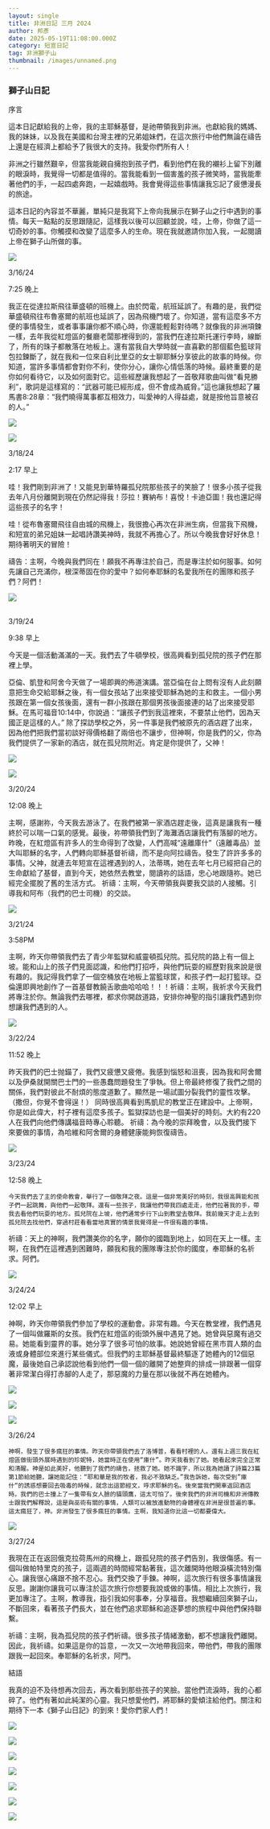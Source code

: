 ```yaml
---
layout: single
title: 非洲日記 三月 2024
author: 邦彥
date: 2025-05-19T11:08:00.000Z
category: 短宣日記
tag: 非洲獅子山
thumbnail: /images/unnamed.png
---
```

### 獅子山日記

序言

這本日記獻給我的上帝，我的主耶穌基督，是祂帶領我到非洲。也獻給我的媽媽、我的妹妹，以及我在美國和台灣主裡的兄弟姐妹們，在這次旅行中他們無論在禱告上還是在經濟上都給予了我很大的支持。我愛你們所有人！

非洲之行雖然艱辛，但當我能親自擁抱到孩子們，看到他們在我的襯衫上留下別離的眼淚時，我覺得一切都是值得的。當我能看到一個害羞的孩子微笑時，當我能牽著他們的手，一起四處奔跑，一起嬉戲時。我會覺得這些事情讓我忘記了疲憊漫長的旅途。

這本日記的內容並不華麗，單純只是我寫下上帝向我展示在獅子山之行中遇到的事情。每天一點點的反思跟隨記，這樣我以後可以回顧並說，哇，上帝，你做了這一切奇妙的事。你觸摸和改變了這麼多人的生命。現在我就邀請你加入我，一起閱讀上帝在獅子山所做的事。

![](/images/unnamed-1-.png)



3/16/24 

7:25 晚上

我正在從達拉斯飛往華盛頓的班機上。由於閃電，航班延誤了。有趣的是，我們從華盛頓飛往布魯塞爾的航班也延誤了，因為飛機門壞了。你知道，當有這麼多不方便的事情發生，或者事事讓你都不順心時，你還能輕鬆對待嗎？就像我的非洲項鍊一樣，去年我從紅燈區的餐廳老闆那裡得到的，當我們在達拉斯托運行李時，線斷了，所有的珠子都散落在地板上。還有當我自大學時就一直喜歡的那個藍色籃球背包拉鍊斷了，就在我和一位來自利比里亞的女士聊耶穌分享彼此的故事的時候。你知道，當許多事情都會對你不利，使你分心，讓你心情低落的時候。最終重要的是你如何看待它，以及如何面對它。這些經歷讓我想起了一首敬拜歌曲叫做“看見勝利”，歌詞是這樣寫的：“武器可能已經形成，但不會成為威脅。”這也讓我想起了羅馬書8:28章：“我們曉得萬事都互相效力，叫愛神的人得益處，就是按他旨意被召的人。”





![](/images/unnamed-2-.png)

![](/images/3.jpg)



3/18/24

2:17 早上

哇！我們剛到非洲了！又能見到華特羅孤兒院那些孩子的笑臉了！很多小孩子從我去年八月份離開到現在仍然記得我！莎拉！賽納布！喜悅！卡迪亞圖！我也還記得這些孩子的名字！

哇！從布魯塞爾飛往自由城的飛機上，我很擔心再次在非洲生病，但當我下飛機，和短宣的弟兄姐妹一起唱詩讚美神時，我就不再擔心了。所以今晚我會好好休息！期待著明天的冒險！

禱告：主啊，今晚與我們同在！願我不再專注於自己，而是專注於如何服事。如何先讓自己充滿你，根深蒂固在你的愛中？如何奉耶穌的名愛我所在的團隊和孩子們？阿們！






![](/images/unnamed-3-.png)

\
3/19/24

9:38 早上

今天是一個活動滿滿的一天。我們去了牛頓學校，很高興看到孤兒院的孩子們在那裡上學。

亞倫、凱登和阿舍今天做了一場即興的佈道演講。當亞倫在台上問有沒有人此刻願意把生命交給耶穌之後，有一個女孩站了出來接受耶穌為她的主和救主。一個小男孩跟在第一個女孩後面，還有一群小孩跟在那個男孩後面接連的站了出來接受耶穌。在馬可福音10:14中，你說過：“讓孩子們到我這裡來，不要禁止他們，因為天國正是這樣的人。” 除了探訪學校之外，另一件事是我們被原先的酒店趕了出來，因為他們把我們當初談好得價格翻了兩倍也不讓步，但神啊，你是我們的父，你為我們提供了一家新的酒店，就在孤兒院附近。肯定是你提供了，父神！





![](/images/unnamed-4-.png)

![](/images/unnamed-5-.png)



3/20/24 

12:08 晚上 

主啊，感謝祢，今天我去游泳了。在我們被第一家酒店趕走後，這真是讓我有一種終於可以喘一口氣的感覺。最後，祢帶領我們到了海灘酒店讓我們有落腳的地方。昨晚，在紅燈區有許多人的生命得到了改變，人們高喊“遠離庫什”（遠離毒品）並大叫耶穌的名字，人們轉向耶穌基督祈禱，而不是向阿拉禱告。發生了許許多多的事情。父神，就連去年短宣在這裡遇到的人，法蒂瑪，她在去年七月已經把自己的生命獻給了基督，直到今天，她依然去教堂，閱讀祢的話語，忠心地跟隨祢。她已經完全擺脫了舊的生活方式。 祈禱：主啊，今天帶領我與要我交談的人接觸。引導我和阿布（我們的巴士司機）的交談。





![](/images/unnamed-6-.png)





3/21/24

3:58PM

主啊，昨天你帶領我們去了青少年監獄和威靈頓孤兒院。孤兒院的路上有一個上坡。能和山上的孩子們見面認識，和他們打招呼，與他們玩耍的經歷對我來說是很有趣的。我記得我們拿了一個空桶放在地板上當籃球筐，和孩子們一起打籃球。亞倫還即興地創作了一首基督教饒舌歌曲哈哈哈！！！祈禱：主啊，我祈求今天我們將專注於你。無論我們去哪裡，都求你開啟道路，安排你神聖的指引讓我們遇到你想讓我們遇到的人。



![](/images/unnamed-7-.png)

3/22/24 

11:52 晚上 

昨天我們的巴士抛錨了，我們又疲憊又疲倦。我感到惱怒和沮喪，因為我和阿舍爾以及伊桑就開關巴士門的一些愚蠢問題發生了爭執。但上帝最終修復了我們之間的關係，我們對彼此不耐煩的態度道歉了。顯然是一場試圖分裂我們的靈性攻擊。（撒但，你覺不會得逞！） 同時很高興看到馬凱尼的教堂正在建設中。上帝啊，你是如此偉大，村子裡有這麼多孩子。監獄探訪也是一個美好的時刻。大約有220人在我們向他們傳講福音時專心聆聽。 祈禱：為今晚的崇拜晚會，以及我們接下來要做的事情，為哈維和阿舍爾的身體健康能夠恢復禱告。




![](/images/unnamed-8-.png)

3/23/24

12:58 晚上

	今天我們去了主的使命教會，舉行了一個敬拜之夜。這是一個非常美好的時刻，我很高興能和孩子們一起跳舞，與他們一起敬拜。還有一些孩子，我讓他們帶我四處走走，他們拉著我的手，帶我去看他們玩耍的地方。孤兒院在上坡，他們通常步行下山到教堂去敬拜。我前幾天才走上去到孤兒院去找他們，穿過村莊看看當地真實的情景我覺得是一件很有趣的事情。

祈禱：天上的神啊，我們讚美你的名字，願你的國臨到地上，如同在天上一樣。主啊，在我們在這裡遇到困難時，願我和我的團隊專注於你的國度，奉耶穌的名祈求。阿們。

![](/images/unnamed-9-.png)



3/24/24

12:02 早上

神啊，昨天你帶領我們參加了學校的運動會。非常有趣。今天在教堂裡，我們遇見了一個叫做羅斯的女孩。我們在紅燈區的街頭外展中遇見了她。她曾與惡魔有過交易。她能看到靈界的事。她分享了很多可怕的故事。她說她曾經在黑市買人類的血液或身體部位來進行某些儀式。但我們的主耶穌基督最終驅逐了她體內的12個惡魔，最後她自己承認說他看到他們一個一個的離開了她整齊的排成一排跟著一個穿著非常潔白得打赤腳的人走了，那惡魔的力量在那以後就不再在她體內。

![](/images/unnamed-10-.png)

![](/images/unnamed-11-.png)





![](/images/unnamed-12-.png)

3/26/24

	神啊，發生了很多瘋狂的事情。昨天你帶領我們去了洛博普，看看村裡的人。還有上週三我在紅燈區做街頭外展時遇到的珍妮特，她當時正在使用“庫什”。昨天我看到了她。她看起來完全正常和清醒。神是如此美好，他聽到了我們的禱告，拯救了她。她不識字，所以我為她讀了詩篇23篇第1節給她聽，讓她能記住：“耶和華是我的牧者，我必不致缺乏。”我告訴她，每次受到”庫什“的誘惑想要回去吸毒的時候，就念出這節經文，呼求耶穌的名。後來當我們開車返回酒店時。我們的巴士撞上了一隻帶有女人臉的貓頭鷹，這太可怕了。後來我們的非洲司機和非洲傳教士跟我們解釋說，這是與巫術有關的事情，人類可以被放進動物的身體裡在非洲是很普遍的事。這太瘋狂了，神。非洲發生了很多瘋狂的事情。主啊，我知道你比這一切都要偉大。

![](/images/unnamed-13-.png)

3/27/24

我現在正在返回俄克拉荷馬州的飛機上，跟孤兒院的孩子們告別，我很傷感。有一個叫做帕特里克的孩子，這兩週的時間經常黏著我，這次離開時他眼淚橫流特別傷心。讓我很心痛跟不捨不忍心。我們交換了手鍊。神啊，這次旅行有很多事情讓我反思。謝謝你讓我可以專注於這次旅行你想要我說或做的事情。相比上次旅行，我更加專注了。主啊，教導我，指引我如何事奉，分享福音。我想繼續回來獅子山，不斷回來，看著孩子們長大，並在他們追求耶穌和追逐夢想的旅程中與他們保持聯繫。

祈禱：主啊，我為孤兒院的孩子們祈禱。很多孩子情緒激動，都不想讓我們離開。因此，我祈禱。如果這是你的旨意，一次又一次地帶我回來，帶他們，帶我的團隊跟我一起回來。奉耶穌的名祈求，阿門。


結語

我真的迫不及待想再次回去，再次看到那些孩子的笑臉。當他們流淚時，我的心都碎了。他們有著如此純潔的心靈。我只想愛他們，將耶穌的愛傾注給他們。關注和期待下一本《獅子山日記》的到來！愛你們家人們！



![](/images/unnamed-14-.png)

![](/images/unnamed-15-.png)

![](/images/unnamed-16-.png)

![](/images/unnamed-17-.png)

![](/images/unnamed-18-.png)

![](/images/unnamed-19-.png)

![](/images/unnamed-20-.png)
